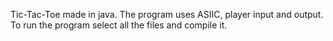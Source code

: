 Tic-Tac-Toe made in java. The program uses ASIIC, player input and output.
To run the program select all the files and compile it.
